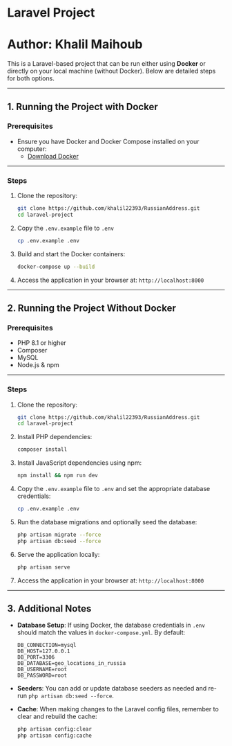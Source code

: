 # Laravel Project
# Author: Khalil Maihoub

This is a Laravel-based project that can be run either using **Docker** or directly on your local machine (without Docker). Below are detailed steps for both options.

---

## **1. Running the Project with Docker**

### **Prerequisites**
- Ensure you have Docker and Docker Compose installed on your computer:
  - [Download Docker](https://www.docker.com/)

---

### **Steps**

1. Clone the repository:
   ```bash
   git clone https://github.com/khalil22393/RussianAddress.git
   cd laravel-project
   ```

2. Copy the `.env.example` file to `.env` 
   ```bash
   cp .env.example .env
   ```

3. Build and start the Docker containers:
   ```bash
   docker-compose up --build
   ```

5. Access the application in your browser at:
   `http://localhost:8000`

---

## **2. Running the Project Without Docker**

### **Prerequisites**
- PHP 8.1 or higher
- Composer
- MySQL
- Node.js & npm

---

### **Steps**

1. Clone the repository:
   ```bash
   git clone https://github.com/khalil22393/RussianAddress.git
   cd laravel-project
   ```

2. Install PHP dependencies:
   ```bash
   composer install
   ```

3. Install JavaScript dependencies using npm:
   ```bash
   npm install && npm run dev
   ```

4. Copy the `.env.example` file to `.env` and set the appropriate database credentials:
   ```bash
   cp .env.example .env
   ```

5. Run the database migrations and optionally seed the database:
   ```bash
   php artisan migrate --force
   php artisan db:seed --force
   ```

6. Serve the application locally:
   ```bash
   php artisan serve
   ```

7. Access the application in your browser at:
   `http://localhost:8000`

---

## **3. Additional Notes**

- **Database Setup**: If using Docker, the database credentials in `.env` should match the values in `docker-compose.yml`. By default:
  ```
  DB_CONNECTION=mysql
  DB_HOST=127.0.0.1
  DB_PORT=3306
  DB_DATABASE=geo_locations_in_russia
  DB_USERNAME=root
  DB_PASSWORD=root
  ```

- **Seeders**: You can add or update database seeders as needed and re-run `php artisan db:seed --force`.

- **Cache**: When making changes to the Laravel config files, remember to clear and rebuild the cache:
  ```bash
  php artisan config:clear
  php artisan config:cache
  ```
